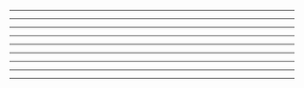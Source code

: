 ********************************************************
********************************************************
********************      *****     ***** ***** ***   **
******************** ***** **** ********* * *** **** ***
********************      *****     ***** ** ** **** ***
******************** ***** **** ********* *** * **** ***
********************      *****     ***** ***** ***   **
********************************************************
********************************************************
